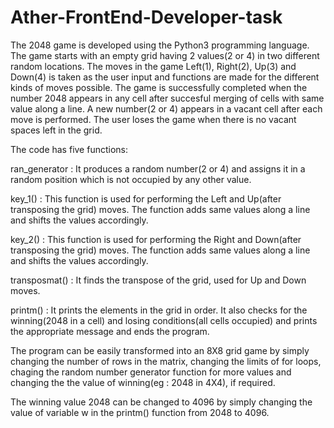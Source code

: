 # Ather-FrontEnd-Developer-task

The 2048 game is developed using the Python3 programming language. The game starts with an empty grid having 2 values(2 or 4) in two different random
locations. The moves in the game Left(1), Right(2), Up(3) and Down(4) is taken as the user input and functions are made for the different kinds of 
moves possible. The game is successfully completed when the number 2048 appears in any cell after succesful merging of cells with same value along a line.
A new number(2 or 4) appears in a vacant cell after each move is performed. The user loses the game when there is no vacant spaces left in the grid.

The code has five functions:

ran_generator : It produces a random number(2 or 4) and assigns it in a random position which is not occupied by any other value.

key_1() : This function is used for performing the Left and Up(after transposing the grid) moves. The function adds same values along a line and shifts the
          values accordingly.
          
key_2() : This function is used for performing the Right and Down(after transposing the grid) moves. The function adds same values along a line and shifts 
          the values accordingly.
          
transposmat() : It finds the transpose of the grid, used for Up and Down moves.

printm() : It prints the elements in the grid in order. It also checks for the winning(2048 in a cell) and losing conditions(all cells occupied) and prints
           the appropriate message and ends the program.
          
The program can be easily transformed into an 8X8 grid game by simply changing the number of rows in the matrix, changing the limits of for loops, chaging
the random number generator function for more values and changing the the value of winning(eg : 2048 in 4X4), if required.

The winning value 2048 can be changed to 4096 by simply changing the value of variable w in the printm() function from 2048 to 4096.
